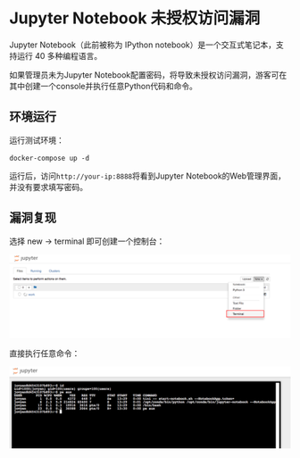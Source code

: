 # Jupyter Notebook 未授权访问漏洞

Jupyter Notebook（此前被称为 IPython notebook）是一个交互式笔记本，支持运行 40 多种编程语言。

如果管理员未为Jupyter Notebook配置密码，将导致未授权访问漏洞，游客可在其中创建一个console并执行任意Python代码和命令。

## 环境运行

运行测试环境：

```
docker-compose up -d
```

运行后，访问`http://your-ip:8888`将看到Jupyter Notebook的Web管理界面，并没有要求填写密码。

## 漏洞复现

选择 new -> terminal 即可创建一个控制台：

![](1.png)

直接执行任意命令：

![](2.png)
